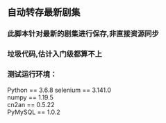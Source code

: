 ## 自动转存最新剧集
### 此脚本针对最新的剧集进行保存,非直接资源同步
### 垃圾代码,估计入门级都算不上 


### 测试运行环境：
Python == 3.6.8
selenium == 3.141.0</br>
numpy == 1.19.5</br>
cn2an == 0.5.22</br>
PyMySQL == 1.0.2</br>

